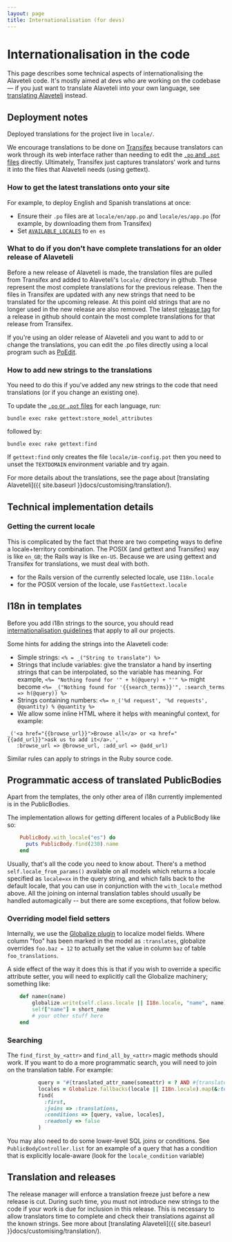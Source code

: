 ```yaml
---
layout: page
title: Internationalisation (for devs)
---
```


# Internationalisation in the code

<p class="lead">
    This page describes some technical aspects of internationalising the
    Alaveteli code. It's mostly aimed at devs who are working on the
    codebase &mdash; if you just want to translate Alaveteli into your
    own language, see
    <a href="{{ site.baseurl }}docs/customising/translation">translating Alaveteli</a>
    instead.
</p>

## Deployment notes

Deployed translations for the project live in ``locale/``.

We encourage translations to be done on
[Transifex](https://www.transifex.net/projects/p/alaveteli/)
because translators can work through its web interface rather than needing to edit the
<a href="{{ site.baseurl }}docs/glossary/#po" class="glossary__link">`.po` and `.pot` files</a>
directly. Ultimately, Transifex just captures translators'
work and turns it into the files that Alaveteli needs (using gettext).

### How to get the latest translations onto your site

For example, to deploy English and Spanish translations at once:

 * Ensure their `.po` files are at ```locale/en/app.po``` and ```locale/es/app.po```
   (for example, by downloading them from Transifex)
 * Set <code><a href="{{ site.baseurl }}docs/customising/config/#available_locales">AVAILABLE_LOCALES</a></code>
   to <code>en&nbsp;es</code>

### What to do if you don't have complete translations for an older release of Alaveteli

Before a new release of Alaveteli is made, the translation files are
pulled from Transifex and added to Alaveteli's ``locale/`` directory in
github. These represent the most complete translations for the previous
release. Then the files in Transifex are updated with any new strings
that need to be translated for the upcoming release. At this point old
strings that are no longer used in the new release are also removed. The
latest [release tag](https://github.com/mysociety/alaveteli/releases)
for a release in github should contain the most complete translations
for that release from Transifex.

If you're using an older release of Alaveteli and you want to add to or
change the translations, you can edit the .po files directly using a
local program such as [PoEdit](http://poedit.net/).

### How to add new strings to the translations

You need to do this if you've added any new strings to the code that need
translations (or if you change an existing one).

To update the
<a href="{{ site.baseurl }}docs/glossary/#po" class="glossary__link">`.po` or `.pot` files</a>
for each language, run:

    bundle exec rake gettext:store_model_attributes

followed by:

    bundle exec rake gettext:find

If `gettext:find` only creates the file `locale/im-config.pot` then you need to
unset the `TEXTDOMAIN` environment variable and try again.

For more details about the translations, see the page about
[translating Alaveteli]({{ site.baseurl }}docs/customising/translation/).


## Technical implementation details

### Getting the current locale

This is complicated by the fact that there are two competing ways to define a
locale+territory combination. The POSIX (and gettext and Transifex) way is
like `en_GB`; the Rails way is like `en-US`. Because we are using gettext and
Transifex for translations, we must deal with both.

   * for the Rails version of the currently selected locale, use `I18n.locale`
   * for the POSIX version of the locale, use `FastGettext.locale`

## I18n in templates

Before you add i18n strings to the source, you should read
[internationalisation guidelines](http://mysociety.github.io/internationalization.html)
that apply to all our projects.

Some hints for adding the strings into the Alaveteli code:

* Simple strings: ```<% = _("String to translate") %>```
* Strings that include variables: give the translator a hand by inserting
  strings that can be interpolated, so the variable has meaning. For example,
  ```<%= "Nothing found for '" + h(@query) + "'" %>``` might become ```<%=
  _("Nothing found for '{{search_terms}}'", :search_terms => h(@query)) %>```
* Strings containing numbers:  ```<%= n_('%d request', '%d requests', @quantity) % @quantity %>```
* We allow some inline HTML where it helps with meaningful context, for example:

```
_('<a href="{{browse_url}}">Browse all</a> or <a href="{{add_url}}">ask us to add it</a>.',
   :browse_url => @browse_url, :add_url => @add_url)
```

Similar rules can apply to strings in the Ruby source code.

## Programmatic access of translated PublicBodies

Apart from the templates, the only other area of i18n currently implemented is
in the PublicBodies.

The implementation allows for getting different locales of a PublicBody like so:

```ruby
    PublicBody.with_locale("es") do
      puts PublicBody.find(230).name
    end
```

Usually, that's all the code you need to know about. There's a method
```self.locale_from_params()``` available on all models which returns a locale
specified as ```locale=xx``` in the query string, and which falls back to the
default locale, that you can use in conjunction with the ```with_locale```
method above. All the joining on internal translation tables should usually be
handled automagically -- but there are some exceptions, that follow below.

### Overriding model field setters

Internally, we use the [Globalize plugin](https://github.com/globalize/globalize)
to localize model fields. Where column "foo" has been marked in the model as
```:translates```, globalize overrides ```foo.baz = 12``` to actually set the
value in column ```baz``` of table ```foo_translations```.

A side effect of the way it does this is that if you wish to override a
specific attribute setter, you will need to explicitly call the Globalize
machinery; something like:

```ruby
    def name=(name)
        globalize.write(self.class.locale || I18n.locale, "name", name)
        self["name"] = short_name
        # your other stuff here
    end
```

### Searching

The ```find_first_by_<attr>``` and ```find_all_by_<attr>``` magic methods
should work. If you want to do a more programmatic search, you will need to
join on the translation table. For example:

```ruby
          query = "#{translated_attr_name(someattr) = ? AND #{translated_attr_name('locale')} IN (?)"
          locales = Globalize.fallbacks(locale || I18n.locale).map(&:to_s)
          find(
            :first,
            :joins => :translations,
            :conditions => [query, value, locales],
            :readonly => false
          )
```

You may also need to do some lower-level SQL joins or conditions. See
```PublicBodyController.list``` for an example of a query that has a condition
that is explicitly locale-aware (look for the ```locale_condition``` variable)

## Translation and releases

The release manager will enforce a translation freeze just before a new release
is cut. During such time, you must not introduce new strings to the code if
your work is due for inclusion in this release. This is necessary to allow
translators time to complete and check their translations against all the known
strings. See more about [translating Alaveteli]({{ site.baseurl }}docs/customising/translation/).

